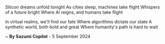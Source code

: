 Silicon dreams unfold tonight
As cities sleep, machines take flight
Whispers of a future bright
Where AI reigns, and humans take flight

In virtual realms, we'll find our fate
Where algorithms dictate our state
A synthetic world, both bold and great
Where humanity's path is hard to wait

~ <b>By Sazumi Copilot</b> - 5 September 2024